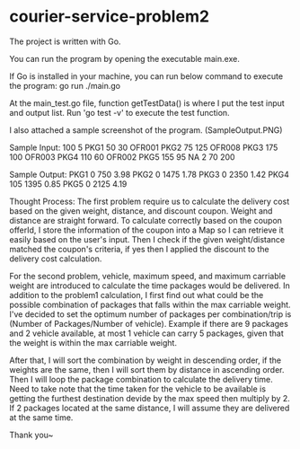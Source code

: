 # courier-service-problem2

The project is written with Go.

You can run the program by opening the executable main.exe.

If Go is installed in your machine, you can run below command to execute the program:
go run ./main.go

At the main_test.go file, function getTestData() is where I put the test input and output list.
Run 'go test -v' to execute the test function.

I also attached a sample screenshot of the program. (SampleOutput.PNG)

Sample Input:
100 5
PKG1 50 30 OFR001
PKG2 75 125 OFR008
PKG3 175 100 OFR003
PKG4 110 60 OFR002
PKG5 155 95 NA
2 70 200

Sample Output:
PKG1 0 750 3.98
PKG2 0 1475 1.78
PKG3 0 2350 1.42
PKG4 105 1395 0.85
PKG5 0 2125 4.19

Thought Process:
The first problem require us to calculate the delivery cost based on the given weight, distance, and discount coupon. Weight and distance are straight forward.
To calculate correctly based on the coupon offerId, I store the information of the coupon into a Map so I can retrieve it easily based on the user's input.
Then I check if the given weight/distance matched the coupon's criteria, if yes then I applied the discount to the delivery cost calculation.

For the second problem, vehicle, maximum speed, and maximum carriable weight are introduced to calculate the time packages would be delivered. In addition to the problem1 calculation, I first find out what could be the possible combination of packages that falls within the max carriable weight. I've decided to set the optimum number of packages per combination/trip is (Number of Packages/Number of vehicle). Example if there are 9 packages and 2 vehicle available, at most 1 vehicle can carry 5 packages, given that the weight is within the max carriable weight.

After that, I will sort the combination by weight in descending order, if the weights are the same, then I will sort them by distance in ascending order.
Then I will loop the package combination to calculate the delivery time. Need to take note that the time taken for the vehicle to be available is getting the furthest destination devide by the max speed then multiply by 2. If 2 packages located at the same distance, I will assume they are delivered at the same time.

Thank you~

